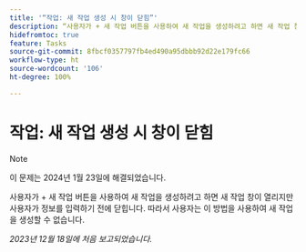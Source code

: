 ```yaml
---
title: '“작업: 새 작업 생성 시 창이 닫힘”'
description: “사용자가 + 새 작업 버튼을 사용하여 새 작업을 생성하려고 하면 새 작업 창이 열리지만 사용자가 정보를 입력하기 전에 닫힙니다. 따라서 사용자는 이 방법을 사용하여 새 작업을 생성할 수 없습니다.”
hidefromtoc: true
feature: Tasks
source-git-commit: 8fbcf0357797fb4ed490a95dbbb92d22e179fc66
workflow-type: ht
source-wordcount: '106'
ht-degree: 100%

---
```



# 작업: 새 작업 생성 시 창이 닫힘

>[!NOTE]
>
>이 문제는 2024년 1월 23일에 해결되었습니다.

사용자가 + 새 작업 버튼을 사용하여 새 작업을 생성하려고 하면 새 작업 창이 열리지만 사용자가 정보를 입력하기 전에 닫힙니다. 따라서 사용자는 이 방법을 사용하여 새 작업을 생성할 수 없습니다.

_2023년 12월 18일에 처음 보고되었습니다._
